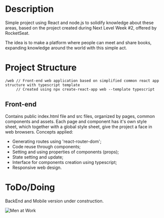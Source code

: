 # Description
Simple project using React and node.js to solidify knowledge about these areas, based on the project created during Next Level Week #2, offered by RocketSeat.

The idea is to make a platform where people can meet and share books, expanding knowledge around the world with this simple act.

# Project Structure
```
/web // Front-end web application based on simplified common react app structure with typescript template
     // Created using npx create-react-app web --template typescript
```
## Front-end
Contains public index.html file and src files, organized by pages, common components and assets. Each page and component has it's own style sheet, which together with a global style sheet, give the project a face in web browsers.
Concepts applied: 
- Generating routes using 'react-router-dom';
- Code reuse through components;
- Setting and using properties of components (props);
- State setting and update;
- Interface for components creation using typescript;
- Responsive web design.

# ToDo/Doing
BackEnd and Mobile version under construction.

![Men at Work](https://fanart.tv/fanart/music/395cc503-63b5-4a0b-a20a-604e3fcacea2/hdmusiclogo/men-at-work-5a687fdbd97b2.png)
